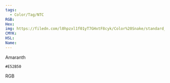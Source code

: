 ```yaml
---
tags:
  - Color/Tag/NTC
RGB:
Hex:
img: https://filedn.com/l0hpzxl1f01yT7GHxtF8cyk/Color%20Snake/standard_csv_to_svg/%23/E52B50.svg
CMYK:
HSL:
Name:
---
```

Amaranth
```palette
#E52B50
```
RGB
